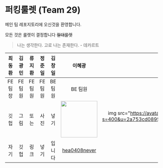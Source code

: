 ﻿# 퍼킹룰렛 (Team 29)

메인 팀 레포지토리에 오신것을 환영합니다.

모든 것은 룰렛이 결정합니다 ~~절대룰렛~~

> 나는 생각한다. 고로 나는 존재한다. - 데카르트

최동환|김광민|류지환|정준일|김창일|이혜광|정회승
:---:|:---:|:---:|:---:|:---:|:---:|:---:|
FE 팀장|FE 팀원|FE 팀원|FE 팀원|BE 팀원|BE 팀원|BE 팀원
깃헙|그림|또는|사진|넣기|<img src="https://user-images.githubusercontent.com/100268187/197087475-418d469d-d1c1-4310-856b-917e44d2845f.jpg" width=120>|img src="https://avatars.githubusercontent.com/u/77319155?s=400&u=2a753cd0895d12c668650e77afccb3f9f14af34d&v=4" width=120>   
자기|깃헙|링크|넣기|입니다|[hea0408never](https://github.com/hea0408never)|[montsaintandco](https://github.com/montsaintandco)
